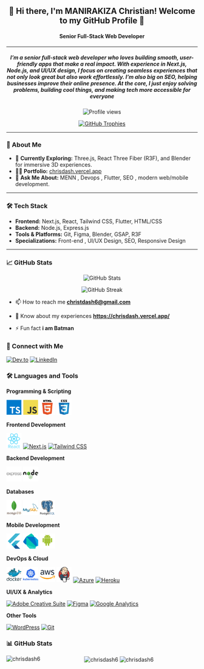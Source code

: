 <h2 align="center">👋 Hi there, I'm MANIRAKIZA Christian! Welcome to my GitHub Profile 🌟</h2>

<h4 align="center">Senior Full-Stack Web Developer</h4>

---

<h5 align="center">
 I’m a senior full-stack web  developer who loves building smooth, user-friendly apps that make a real impact. With experience in Next.js, Node.js, and UI/UX design, I focus on creating seamless experiences that not only look great but also work effortlessly. I’m also big on SEO, helping businesses improve their online presence. At the core, I just enjoy solving problems, building cool things, and making tech more accessible for everyone
</h5>

<p align="center">
  <img src="https://komarev.com/ghpvc/?username=chrisdash6&label=Profile%20views&color=0e75b6&style=flat" alt="Profile views" />
</p>

<p align="center">
  <a href="https://github.com/ryo-ma/github-profile-trophy">
    <img src="https://github-profile-trophy.vercel.app/?username=chrisdash6&margin-w=15&column=7&theme=onedark" alt="GitHub Trophies" />
  </a>
</p>

---

### 🚀 About Me

- 🌱 **Currently Exploring:** Three.js, React Three Fiber (R3F), and Blender for immersive 3D experiences.  
- 👨‍💻 **Portfolio:** [chrisdash.vercel.app](https://chrisdash.vercel.app/)  
- 💬 **Ask Me About:** MENN , Devops , Flutter, SEO , modern web/mobile development.  

---

### 🛠️ Tech Stack

- **Frontend:** Next.js, React, Tailwind CSS, Flutter, HTML/CSS  
- **Backend:** Node.js, Express.js  
- **Tools & Platforms:** Git, Figma, Blender, GSAP, R3F  
- **Specializations:** Front-end , UI/UX Design, SEO, Responsive Design  

---

### 📈 GitHub Stats

<p align="center">
  <img src="https://github-readme-stats.vercel.app/api?username=chrisdash6&show_icons=true&theme=radical" alt="GitHub Stats" />
</p>

<p align="center">
  <img src="https://github-readme-streak-stats.herokuapp.com/?user=chrisdash6&theme=radical" alt="GitHub Streak" />
</p>


- 📫 How to reach me **christdash6@gmail.com**

- 📄 Know about my experiences **https://chrisdash.vercel.app/** 

- ⚡ Fun fact **i am Batman**

### 🌟 Connect with Me

<p align="left"> <a href="https://dev.to/inkdash6" target="_blank"><img src="https://raw.githubusercontent.com/rahuldkjain/github-profile-readme-generator/master/src/images/icons/Social/devto.svg" alt="Dev.to" height="30" width="40" /></a> <a href="https://linkedin.com/in/manirakiza-christian" target="_blank"><img src="https://raw.githubusercontent.com/rahuldkjain/github-profile-readme-generator/master/src/images/icons/Social/linked-in-alt.svg" alt="LinkedIn" height="30" width="40" /></a> </p>

### 🛠️ Languages and Tools

**Programming & Scripting**

<p align="left"> <a href="https://www.typescriptlang.org/" target="_blank"><img src="https://raw.githubusercontent.com/devicons/devicon/master/icons/typescript/typescript-original.svg" alt="TypeScript" width="40" height="40" /></a> <a href="https://developer.mozilla.org/en-US/docs/Web/JavaScript" target="_blank"><img src="https://raw.githubusercontent.com/devicons/devicon/master/icons/javascript/javascript-original.svg" alt="JavaScript" width="40" height="40" /></a> <a href="https://www.w3.org/html/" target="_blank"><img src="https://raw.githubusercontent.com/devicons/devicon/master/icons/html5/html5-original-wordmark.svg" alt="HTML5" width="40" height="40" /></a> <a href="https://www.w3schools.com/css/" target="_blank"><img src="https://raw.githubusercontent.com/devicons/devicon/master/icons/css3/css3-original-wordmark.svg" alt="CSS3" width="40" height="40" /></a> </p>

**Frontend Development**

<p align="left"> <a href="https://reactjs.org/" target="_blank"><img src="https://raw.githubusercontent.com/devicons/devicon/master/icons/react/react-original-wordmark.svg" alt="React.js" width="40" height="40" /></a> <a href="https://nextjs.org/" target="_blank"><img src="https://cdn.worldvectorlogo.com/logos/next-js.svg" alt="Next.js" width="40" height="40" /></a> <a href="https://tailwindcss.com/" target="_blank"><img src="https://www.vectorlogo.zone/logos/tailwindcss/tailwindcss-icon.svg" alt="Tailwind CSS" width="40" height="40" /></a> </p>

**Backend Development**

<p align="left"> <a href="https://expressjs.com/" target="_blank"><img src="https://raw.githubusercontent.com/devicons/devicon/master/icons/express/express-original-wordmark.svg" alt="Express.js" width="40" height="40" /></a> <a href="https://nodejs.org/" target="_blank"><img src="https://raw.githubusercontent.com/devicons/devicon/master/icons/nodejs/nodejs-original-wordmark.svg" alt="Node.js" width="40" height="40" /></a> </p>

**Databases**

<p align="left"> <a href="https://www.mongodb.com/" target="_blank"><img src="https://raw.githubusercontent.com/devicons/devicon/master/icons/mongodb/mongodb-original-wordmark.svg" alt="MongoDB" width="40" height="40" /></a> <a href="https://www.mysql.com/" target="_blank"><img src="https://raw.githubusercontent.com/devicons/devicon/master/icons/mysql/mysql-original-wordmark.svg" alt="MySQL" width="40" height="40" /></a> <a href="https://www.postgresql.org/" target="_blank"><img src="https://raw.githubusercontent.com/devicons/devicon/master/icons/postgresql/postgresql-original-wordmark.svg" alt="PostgreSQL" width="40" height="40" /></a> </p>

**Mobile Development**

<p align="left"> <a href="https://flutter.dev/" target="_blank"><img src="https://raw.githubusercontent.com/devicons/devicon/master/icons/flutter/flutter-original.svg" alt="Flutter" width="40" height="40" /></a> <a href="https://dart.dev/" target="_blank"><img src="https://raw.githubusercontent.com/devicons/devicon/master/icons/dart/dart-original.svg" alt="Dart" width="40" height="40" /></a> <a href="https://developer.android.com/" target="_blank"><img src="https://raw.githubusercontent.com/devicons/devicon/master/icons/android/android-original-wordmark.svg" alt="Android" width="40" height="40" /></a> </p>

**DevOps & Cloud**

<p align="left"> <a href="https://www.docker.com/" target="_blank"><img src="https://raw.githubusercontent.com/devicons/devicon/master/icons/docker/docker-original-wordmark.svg" alt="Docker" width="40" height="40" /></a> <a href="https://kubernetes.io/" target="_blank"><img src="https://raw.githubusercontent.com/devicons/devicon/master/icons/kubernetes/kubernetes-plain-wordmark.svg" alt="Kubernetes" width="40" height="40" /></a> <a href="https://aws.amazon.com/" target="_blank"><img src="https://raw.githubusercontent.com/devicons/devicon/master/icons/amazonwebservices/amazonwebservices-original-wordmark.svg" alt="AWS" width="40" height="40" /></a> <a href="https://www.jenkins.io/" target="_blank"><img src="https://raw.githubusercontent.com/devicons/devicon/master/icons/jenkins/jenkins-original.svg" alt="Jenkins" width="40" height="40" /></a> <a href="https://azure.microsoft.com/" target="_blank"><img src="https://www.vectorlogo.zone/logos/microsoft_azure/microsoft_azure-icon.svg" alt="Azure" width="40" height="40" /></a> <a href="https://www.heroku.com/" target="_blank"><img src="https://www.vectorlogo.zone/logos/heroku/heroku-icon.svg" alt="Heroku" width="40" height="40" /></a> </p>

**UI/UX & Analytics**

<p align="left"> <a href="https://www.adobe.com/" target="_blank"><img src="https://www.vectorlogo.zone/logos/adobe/adobe-icon.svg" alt="Adobe Creative Suite" width="40" height="40" /></a> <a href="https://figma.com/" target="_blank"><img src="https://www.vectorlogo.zone/logos/figma/figma-icon.svg" alt="Figma" width="40" height="40" /></a> <a href="https://www.google.com/analytics/" target="_blank"><img src="https://www.vectorlogo.zone/logos/google_analytics/google_analytics-icon.svg" alt="Google Analytics" width="40" height="40" /></a> </p>

**Other Tools**

<p align="left"> <a href="https://wordpress.org/" target="_blank"><img src="https://www.vectorlogo.zone/logos/wordpress/wordpress-icon.svg" alt="WordPress" width="40" height="40" /></a> <a href="https://git-scm.com/" target="_blank"><img src="https://www.vectorlogo.zone/logos/git-scm/git-scm-icon.svg" alt="Git" width="40" height="40" /></a> </p>

### 📊 GitHub Stats

<p align="center"> <img align="left" src="https://github-readme-stats.vercel.app/api/top-langs?username=chrisdash6&show_icons=true&locale=en&layout=compact" alt="chrisdash6" /> 
<img align="center" src="https://github-readme-stats.vercel.app/api?username=chrisdash6&show_icons=true&locale=en" alt="chrisdash6" /> 
<img align="center" src="https://github-readme-streak-stats.herokuapp.com/?user=chrisdash6&" alt="chrisdash6" /> </p>
